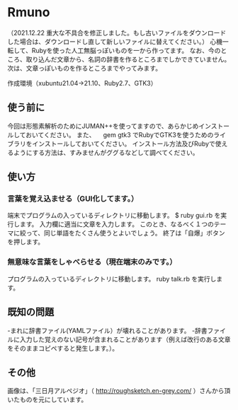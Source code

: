 # Rmuno
（2021.12.22 重大な不具合を修正しました。もし古いファイルをダウンロードした場合は、ダウンロードし直して新しいファイルに替えてください。）
心機一転して、Rubyを使った人工無脳っぽいものを一から作ってます。
なお、今のところ、取り込んだ文章から、名詞の辞書を作るところまでしかできていません。
次は、文章っぽいものを作るところまでやってみます。

作成環境（xubuntu21.04→21.10、Ruby2.7、GTK3）

## 使う前に
今回は形態素解析のためにJUMAN++を使ってますので、あらかじめインストールしておいてください。
また、
　gem gtk3
でRubyでGTK3を使うためのライブラリをインストールしておいてください。
インストール方法及びRubyで使えるようにする方法は、すみませんがググるなどして調べてください。

## 使い方
### 言葉を覚え込ませる（GUI化してます。）
端末でプログラムの入っているディレクトリに移動します。
 $ ruby gui.rb
を実行します。
入力欄に適当に文章を入力します。
このとき、なるべく１つのテーマに絞って、同じ単語をたくさん使うとよいでしょう。
終了は「自爆」ボタンを押します。

### 無意味な言葉をしゃべらせる（現在端末のみです。）
プログラムの入っているディレクトリに移動します。
 ruby talk.rb
を実行します。

## 既知の問題
-まれに辞書ファイル(YAMLファイル）が壊れることがあります。
-辞書ファイルに入力した覚えのない記号が含まれることがあります（例えば改行のある文章をそのままコピペすると発生します。）。

## その他
画像は、「三日月アルペジオ」（ http://roughsketch.en-grey.com/ ）さんから頂いたものを元にしています。


